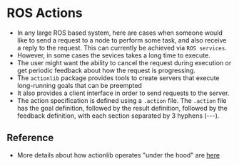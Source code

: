 # ROS Actions

  - In any large ROS based system, here are cases when someone would like to send a request to a node to perform some task, and also receive a reply to the request. This can currently be achieved via `ROS services`. 
  - However, in some cases the sevices takes a long time to execute.
  - The user might want the ability to cancel the request during execution or get periodic feedback about how the request is progressing.
  - The `actionlib` package provides tools to create servers that execute long-running goals that can be preempted
  - It also provides a client interface in order to send requests to the server.
  - The action specification is defined using a `.action` file. The `.action` file has the goal definition, followed by the result definition, followed by the feedback definition, with each section separated by 3 hyphens (---). 

## Reference

  - More details about how actionlib operates "under the hood" are [here](http://wiki.ros.org/actionlib/DetailedDescription)